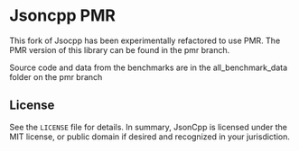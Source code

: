 # Jsoncpp PMR

This fork of Jsocpp has been experimentally refactored to use PMR.
The PMR version of this library can be found in the pmr branch.

Source code and data from the benchmarks are in the all_benchmark_data folder on the pmr branch 

## License

See the `LICENSE` file for details. In summary, JsonCpp is licensed under the
MIT license, or public domain if desired and recognized in your jurisdiction.
